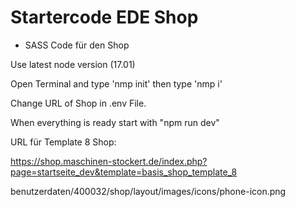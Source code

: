 # Startercode EDE Shop
* SASS Code für den Shop

Use latest node version (17.01)

Open Terminal and type 'nmp init'
then type 'nmp i'

Change URL of Shop in .env File.

When everything is ready start with "npm run dev"

URL für Template 8 Shop:

https://shop.maschinen-stockert.de/index.php?page=startseite_dev&template=basis_shop_template_8

benutzerdaten/400032/shop/layout/images/icons/phone-icon.png